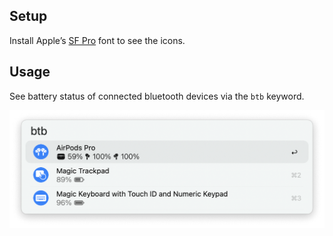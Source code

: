 ## Setup

Install Apple’s [SF Pro](https://developer.apple.com/fonts/) font to see the icons.

## Usage

See battery status of connected bluetooth devices via the `btb` keyword.

![Viewing device battery](images/btb.png)
